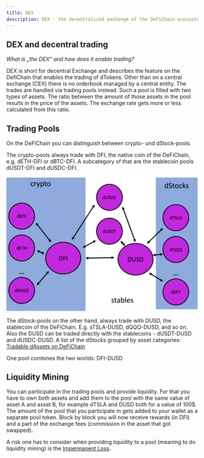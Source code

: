 ```yaml
---
title: DEX
description: DEX - the decentralized exchange of the DeFiChain ecosystem. Liquidity mining and the role of DUSD.
---
```


## DEX and decentral trading

_What is „the DEX“ and how does it enable trading?_

DEX is short for decentral Exchange and describes the feature on the DefiChain that enables the trading of dTokens. Other than on a central exchange (CEX) there is no orderbook managed by a central entity. The trades are handled via trading pools instead. Such a pool is filled with two types of assets. The ratio between the amount of those assets in the pool results in the price of the assets. The exchange rate gets more or less calculated from this ratio.

## Trading Pools

On the DeFiChain you can distinguish between crypto- und dStock-pools.

The crypto-pools always trade with DFI, the native coin of the DeFiChain, e.g. dETH-DFI or dBTC-DFI. A subcategory of that are the stablecoin pools dUSDT-DFI and dUSDC-DFI.

![](../media/dex_EN_pool-pairs.png)

The dStock-pools on the other hand, always trade with DUSD, the stablecoin of the DeFiChain. E.g. sTSLA-DUSD, dQQQ-DUSD, and so on. Also the DUSD can be traded directly with the stablecoins - dUSDT-DUSD and dUSDC-DUSD. A list of the dStocks grouped by asset categories: [Tradable dAssets on DeFiChain](./Tradable_dAssets_on_DeFiChain.md)

One pool combines the two worlds: DFI-DUSD

## Liquidity Mining

You can participate in the trading pools and provide liquidity. For that you have to own both assets and add them to the pool with the same value of asset A and asset B, for example dTSLA and DUSD both for a value of 100$. The amount of the pool that you participate in gets added to your wallet as a separate pool token. Block by block you will now receive rewards (in DFI) and a part of the exchange fees (commission in the asset that got swapped).

A risk one has to consider when providing liquidity to a pool (meaning to do liquidity mining) is the [Impermanent Loss](./Impermanent_Loss.md).
